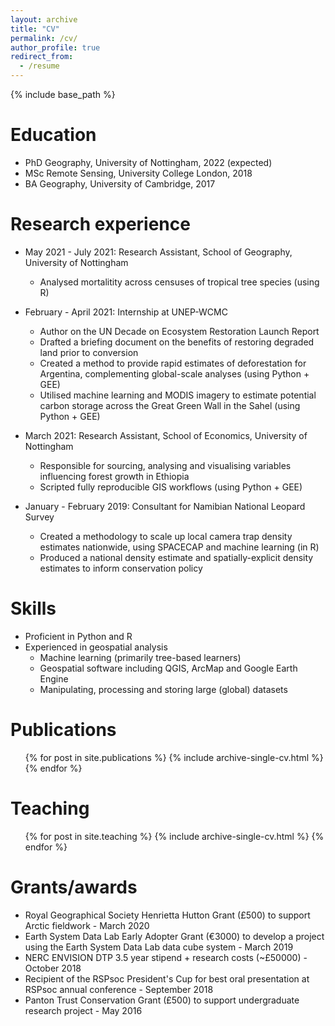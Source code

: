 ```yaml
---
layout: archive
title: "CV"
permalink: /cv/
author_profile: true
redirect_from:
  - /resume
---
```


{% include base_path %}

Education
======
* PhD Geography, University of Nottingham, 2022 (expected)
* MSc Remote Sensing, University College London, 2018
* BA Geography, University of Cambridge, 2017

Research experience
======
* May 2021 - July 2021: Research Assistant, School of Geography, University of Nottingham
  * Analysed mortalitity across censuses of tropical tree species (using R)

* February - April 2021: Internship at UNEP-WCMC
  * Author on the UN Decade on Ecosystem Restoration Launch Report
  * Drafted a briefing document on the benefits of restoring degraded land prior to conversion
  * Created a method to provide rapid estimates of deforestation for Argentina, complementing global-scale analyses (using Python + GEE)
  * Utilised machine learning and MODIS imagery to estimate potential carbon storage across the Great Green Wall in the Sahel (using Python + GEE)

* March 2021: Research Assistant, School of Economics, University of Nottingham
  * Responsible for sourcing, analysing and visualising variables influencing forest growth in Ethiopia
  * Scripted fully reproducible GIS workflows (using Python + GEE)

* January - February 2019: Consultant for Namibian National Leopard Survey 
  * Created a methodology to scale up local camera trap density estimates nationwide, using SPACECAP and machine learning (in R)
  * Produced a national density estimate and spatially-explicit density estimates to inform conservation policy
  
Skills
======
* Proficient in Python and R
* Experienced in geospatial analysis
  * Machine learning (primarily tree-based learners)
  * Geospatial software including QGIS, ArcMap and Google Earth Engine
  * Manipulating, processing and storing large (global) datasets

Publications
======
  <ul>{% for post in site.publications %}
    {% include archive-single-cv.html %}
  {% endfor %}</ul>
  
Teaching
======
  <ul>{% for post in site.teaching %}
    {% include archive-single-cv.html %}
  {% endfor %}</ul>

Grants/awards
======
* Royal Geographical Society Henrietta Hutton Grant (£500) to support Arctic fieldwork - March 2020
* Earth System Data Lab Early Adopter Grant (€3000) to develop a project using the Earth System Data Lab data cube system - March 2019
* NERC ENVISION DTP 3.5 year stipend + research costs (~£50000) - October 2018
* Recipient of the RSPsoc President's Cup for best oral presentation at RSPsoc annual conference - September 2018
* Panton Trust Conservation Grant (£500) to support undergraduate research project - May 2016
